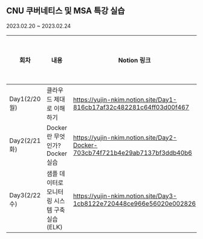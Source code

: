 ## CNU 쿠버네티스 및 MSA 특강 실습
2023.02.20 ~ 2023.02.24 <br/>

| 회차                  | 내용                          | Notion 링크 | 블로그 링크  |
|---------------------|-----------------------------|-----------|---------|
| Day1(2/20 월) &nbsp;&nbsp; | 클라우드 제대로 이해하기               | https://yujin-nkim.notion.site/Day1-816cb17af32c482281c64ff03d00f467      |         | 
| Day2(2/21 화)        | Docker란 무엇인가?<br/>Docker 실습 | https://yujin-nkim.notion.site/Day2-Docker-703cb74f721b4e29ab7137bf3ddb40b6      |         |
| Day3(2/22 수)        | 샘플 데이터로 모니터링 시스템 구축 실습(ELK) | https://yujin-nkim.notion.site/Day3-1cb8122e720448ce966e56020e002826      |         |